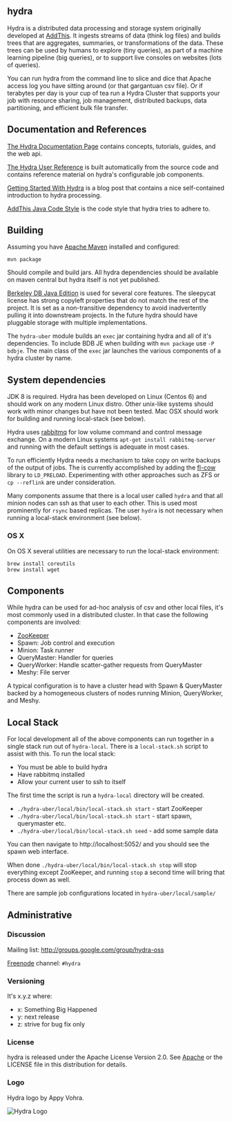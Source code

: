 ## hydra

Hydra is a distributed data processing and storage system originally
developed at [AddThis](http://www.addthis.com). It ingests streams of
data (think log files) and builds trees that are aggregates,
summaries, or transformations of the data. These trees can be used by
humans to explore (tiny queries), as part of a machine learning
pipeline (big queries), or to support live consoles on websites (lots
of queries).

You can run hydra from the command line to slice and dice that Apache
access log you have sitting around (or that gargantuan csv file). Or
if terabytes per day is your cup of tea run a Hydra Cluster that
supports your job with resource sharing, job management, distributed
backups, data partitioning, and efficient bulk file transfer.

## Documentation and References

[The Hydra Documentation Page](http://oss-docs.addthiscode.net/hydra/latest/user-guide/index.html)
contains concepts, tutorials, guides, and the web api.

[The Hydra User Reference](http://oss-docs.clearspring.com/hydra/latest/user-reference/)
is built automatically from the source code and contains reference material
on hydra's configurable job components.

[Getting Started With Hydra](https://www.addthis.com/blog/2014/02/18/getting-started-with-hydra)
is a blog post that contains a nice self-contained introduction to hydra processing.

[AddThis Java Code Style](http://oss-docs.addthiscode.net/hydra/latest/user-guide/guide/standards.html)
is the code style that hydra tries to adhere to.

## Building

Assuming you have [Apache Maven](http://maven.apache.org/) installed
and configured:

    mvn package

Should compile and build jars.  All hydra dependencies should be
available on maven central but hydra itself is not yet published.

[Berkeley DB Java Edition](http://www.oracle.com/technetwork/database/berkeleydb/overview/index-093405.html)
is used for several core features.  The sleepycat license has strong
copyleft properties that do not match the rest of the project.  It is
set as a non-transitive dependency to avoid inadvertently pulling it
into downstream projects.  In the future hydra should have pluggable
storage with multiple implementations.

The `hydra-uber` module builds an `exec` jar containing hydra and all
of it's dependencies.  To include BDB JE when building with `mvn
package` use `-P bdbje`.  The main class of the `exec` jar launches
the various components of a hydra cluster by name.

## System dependencies

JDK 8 is required.  Hydra has been developed on Linux (Centos 6) and
should work on any modern Linux distro.  Other unix-like systems
should work with minor changes but have not been tested.  Mac OSX
should work for building and running local-stack (see below).

Hydra uses [rabbitmq](http://www.rabbitmq.com/) for low volume
command and control message exchange.  On a modern Linux systems
`apt-get install rabbitmq-server` and running with the default
settings is adequate in most cases.

To run efficiently Hydra needs a mechanism to take copy on write
backups of the output of jobs.  The is currently accomplished by
adding the [fl-cow](http://xmailserver.org/flcow.html) library to
`LD_PRELOAD`.  Experimenting with other approaches such as ZFS or `cp
--reflink` are under consideration.

Many components assume that there is a local user called `hydra` and
that all minion nodes can ssh as that user to each other.  This is
used most prominently for `rsync` based replicas. The user `hydra`
is not necessary when running a local-stack environment (see below).

### OS X

On OS X several utilities are necessary to run the local-stack environment:

    brew install coreutils
    brew install wget

## Components

While hydra can be used for ad-hoc analysis of csv and other local
files, it's most commonly used in a distributed cluster.  In that case
the following components are involved:

 * [ZooKeeper](http://zookeeper.apache.org/)
 * Spawn: Job control and execution
 * Minion: Task runner
 * QueryMaster: Handler for queries
 * QueryWorker: Handle scatter-gather requests from QueryMaster
 * Meshy: File server
 
A typical configuration is to have a cluster head with Spawn &
QueryMaster backed by a homogeneous clusters of nodes running Minion,
QueryWorker, and Meshy.

## Local Stack

For local development all of the above components can run together in
a single stack run out of `hydra-local`.  There is a `local-stack.sh`
script to assist with this.  To run the local stack:

 * You must be able to build hydra
 * Have rabbitmq installed
 * Allow your current user to ssh to itself

The first time the script is run a `hydra-local` directory will be created.

 * `./hydra-uber/local/bin/local-stack.sh start` - start ZooKeeper
 * `./hydra-uber/local/bin/local-stack.sh start` - start spawn, querymaster etc.
 * `./hydra-uber/local/bin/local-stack.sh seed` - add some sample data
 
You can then navigate to http://localhost:5052/ and you should see
the spawn web interface.
  
When done `./hydra-uber/local/bin/local-stack.sh stop` will stop everything
except ZooKeeper, and running `stop` a second time will bring that
process down as well.

There are sample job configurations located in `hydra-uber/local/sample/`

## Administrative

### Discussion

Mailing list: http://groups.google.com/group/hydra-oss

[Freenode](http://freenode.net/) channel: `#hydra`

### Versioning

It's x.y.z where:

 * x: Something Big Happened
 * y: next release
 * z: strive for bug fix only

### License

hydra is released under the Apache License Version 2.0.  See
[Apache](http://www.apache.org/licenses/LICENSE-2.0) or the LICENSE
file in this distribution for details.

### Logo

Hydra logo by Appy Vohra.

![Hydra Logo](https://raw.githubusercontent.com/addthis/hydra/master/hydra-main/web/spawn2/images/hydra.png)
